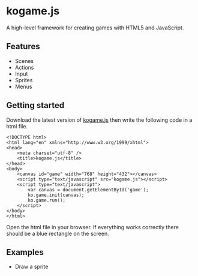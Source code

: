 kogame.js
=========
A high-level framework for creating games with HTML5 and JavaScript.

Features
--------
* Scenes
* Actions
* Input
* Sprites
* Menus

Getting started
---------------
Download the latest version of [kogame.js](https://github.com/kobingo/kogame.js/blob/master/kogame.js) 
then write the following code in a html file.

    <!DOCTYPE html>
    <html lang="en" xmlns="http://www.w3.org/1999/xhtml">
    <head>
        <meta charset="utf-8" />
        <title>kogame.js</title>
    </head>
    <body>
        <canvas id="game" width="768" height="432"></canvas>
        <script type="text/javascript" src="kogame.js"></script>
        <script type="text/javascript">
            var canvas = document.getElementById('game');
            ko.game.init(canvas);
            ko.game.run();
        </script>
    </body>
    </html>

Open the html file in your browser. If everything works correctly there should be a blue rectangle on the screen.

Examples
--------
* Draw a sprite